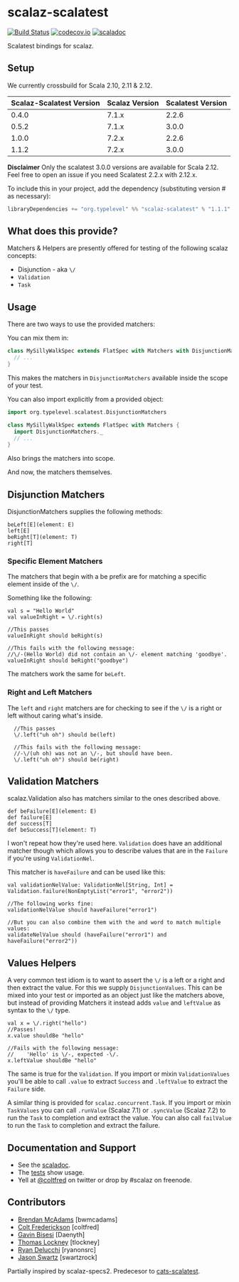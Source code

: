 scalaz-scalatest
================

[![Build Status](https://travis-ci.org/typelevel/scalaz-scalatest.svg?branch=master)](https://travis-ci.org/typelevel/scalaz-scalatest)
[![codecov.io](https://codecov.io/github/typelevel/scalaz-scalatest/coverage.svg?branch=master)](https://codecov.io/github/typelevel/scalaz-scalatest?branch=master)
[![scaladoc](https://javadoc-badge.appspot.com/org.typelevel/scalaz-scalatest_2.11.svg?label=scaladoc)](https://javadoc-badge.appspot.com/org.typelevel/scalaz-scalatest_2.11)

Scalatest bindings for scalaz.

## Setup

We currently crossbuild for Scala 2.10, 2.11 & 2.12.

|Scalaz-Scalatest Version | Scalaz Version  | Scalatest Version |
|-------------------------| --------------  | ----------------- |
| 0.4.0                   | 7.1.x           | 2.2.6             |
| 0.5.2                   | 7.1.x           | 3.0.0             |
| 1.0.0                   | 7.2.x           | 2.2.6             |
| 1.1.2                   | 7.2.x           | 3.0.0             |

**Disclaimer** Only the scalatest 3.0.0 versions are available for Scala 2.12. Feel free to open an issue if you need Scalatest 2.2.x with 2.12.x.

To include this in your project, add the dependency (substituting version # as necessary):

```sbt
libraryDependencies += "org.typelevel" %% "scalaz-scalatest" % "1.1.1" % "test"
```

## What does this provide?

Matchers & Helpers are presently offered for testing of the following scalaz concepts:
* Disjunction - aka `\/` 
* `Validation`
* `Task`

## Usage

There are two ways to use the provided matchers:

You can mix them in:

```scala
class MySillyWalkSpec extends FlatSpec with Matchers with DisjunctionMatchers { 
  // ...
} 
```
This makes the matchers in `DisjunctionMatchers` available inside the scope of your test. 


You can also import explicitly from a provided object:

```scala
import org.typelevel.scalatest.DisjunctionMatchers

class MySillyWalkSpec extends FlatSpec with Matchers { 
  import DisjunctionMatchers._
  // ...
}

```

Also brings the matchers into scope.

And now, the matchers themselves.

## Disjunction Matchers

DisjunctionMatchers supplies the following methods:

```
beLeft[E](element: E)
left[E]
beRight[T](element: T)
right[T]
```

### Specific Element Matchers

The matchers that begin with a be prefix are for matching a specific element inside of the `\/`.

Something like the following:

```
val s = "Hello World"
val valueInRight = \/.right(s)

//This passes
valueInRight should beRight(s)

//This fails with the following message:
//\/-(Hello World) did not contain an \/- element matching 'goodbye'.
valueInRight should beRight("goodbye")
```

The matchers work the same for `beLeft`.

### Right and Left Matchers

The `left` and `right` matchers are for checking to see if the `\/` is a right or left without caring what's inside.

```
  //This passes
  \/.left("uh oh") should be(left)
  
  //This fails with the following message:
  //-\/(uh oh) was not an \/-, but should have been.
  \/.left("uh oh") should be(right)
```

## Validation Matchers

scalaz.Validation also has matchers similar to the ones described above.

```
def beFailure[E](element: E)
def failure[E]
def success[T]
def beSuccess[T](element: T)
```

I won't repeat how they're used here. `Validation` does have an additional matcher though which allows
you to describe values that are in the `Failure` if you're using `ValidationNel`.

This matcher is `haveFailure` and can be used like this:

```
val validationNelValue: ValidationNel[String, Int] = Validation.failure(NonEmptyList("error1", "error2"))

//The following works fine:
validationNelValue should haveFailure("error1")

//But you can also combine them with the and word to match multiple values:
validateNelValue should (haveFailure("error1") and haveFailure("error2"))
```


## Values Helpers

A very common test idiom is to want to assert the `\/` is a left or a right and then extract the value. For this
we supply `DisjunctionValues`. This can be mixed into your test or imported as an object just like the matchers above, but 
instead of providing Matchers it instead adds `value` and `leftValue` as syntax to the `\/` type.

```
val x = \/.right("hello")
//Passes!
x.value shouldBe "hello" 

//Fails with the following message:
//    'Hello' is \/-, expected -\/.
x.leftValue shouldBe "hello" 
```

The same is true for the `Validation`. If you import or mixin `ValidationValues` you'll be able to call `.value` to extract
`Success` and `.leftValue` to extract the `Failure` side.

A similar thing is provided for `scalaz.concurrent.Task`. If you import or mixin `TaskValues` you can call `.runValue` (Scalaz 7.1) or `.syncValue` (Scalaz 7.2) to run the `Task` to completion and extract the value. You can also call `failValue` to run the `Task` to completion and extract the failure. 
## Documentation and Support
* See the [scaladoc](https://javadoc-badge.appspot.com/org.typelevel/scalaz-scalatest_2.11).
* The [tests](https://github.com/typelevel/scalaz-scalatest/tree/master/src/test/scala) show usage.
* Yell at [@coltfred](https://twitter.com/coltfred) on twitter or drop by #scalaz on freenode.


## Contributors

* [Brendan McAdams](http://github.com/bwmcadams) [bwmcadams]
* [Colt Frederickson](http://github.com/coltfred) [coltfred]
* [Gavin Bisesi](http://github.com/Daenyth) [Daenyth]
* [Thomas Lockney](http://github.com/tlockney) [tlockney]
* [Ryan Delucchi](http://github.com/ryanonsrc) [ryanonsrc]
* [Jason Swartz](http://github.com/swartzrock) [swartzrock]


Partially inspired by scalaz-specs2. Predecesor to [cats-scalatest](https://github.com/IronCoreLabs/cats-scalatest).
